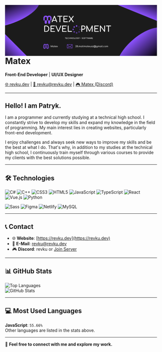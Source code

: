 <img align="left"  src="https://github.com/MatexPacoDiego/MatexPacoDiego/blob/main/cosiek.png?raw=true" alt="Avatar"/>

# Matex  
**Front-End Developer** | **UI/UX Designer**

[🌐 revku.dev](https://revku.dev) | [📧 revku@revku.dev](mailto:28.matimateusz@gmail.com) | [🎮 Matex (Discord)](#)  

---

## Hello! I am Patryk.  
I am a programmer and currently studying at a technical high school. I constantly strive to develop my skills and expand my knowledge in the field of programming. My main interest lies in creating websites, particularly front-end development.  

I enjoy challenges and always seek new ways to improve my skills and be the best at what I do. That's why, in addition to my studies at the technical high school, I continuously train myself through various courses to provide my clients with the best solutions possible.  

---

## 🛠 Technologies  

![C#](https://img.shields.io/badge/-C%23-239120?style=flat-square&logo=c-sharp&logoColor=white) 
![C++](https://img.shields.io/badge/-C++-00599C?style=flat-square&logo=c%2B%2B&logoColor=white) 
![CSS3](https://img.shields.io/badge/-CSS3-1572B6?style=flat-square&logo=css3)
![HTML5](https://img.shields.io/badge/-HTML5-E34F26?style=flat-square&logo=html5&logoColor=white) 
![JavaScript](https://img.shields.io/badge/-JavaScript-F7DF1E?style=flat-square&logo=javascript&logoColor=black)
![TypeScript](https://img.shields.io/badge/-TypeScript-007ACC?style=flat-square&logo=typescript)
![React](https://img.shields.io/badge/-React-61DAFB?style=flat-square&logo=react&logoColor=black) 
![Vue.js](https://img.shields.io/badge/-Vue.js-4FC08D?style=flat-square&logo=vue.js&logoColor=white)
![Python](https://img.shields.io/badge/-Python-3776AB?style=flat-square&logo=python&logoColor=white)

![Sass](https://img.shields.io/badge/-Sass-CC6699?style=flat-square&logo=sass&logoColor=white) 
![Figma](https://img.shields.io/badge/-Figma-F24E1E?style=flat-square&logo=figma&logoColor=white)
![Netlify](https://img.shields.io/badge/-Netlify-00C7B7?style=flat-square&logo=netlify)
![MySQL](https://img.shields.io/badge/-MySQL-00000F?style=flat-square&logo=mysql&logoColor=white)

---

## 📞 Contact  

- 🌐 **Website**: [https://revku.dev](https://revku.dev)  
- 📧 **E-Mail**: [revku@revku.dev](mailto:revku@revku.dev)  
- 🎮 **Discord**: revku or [Join Server](#)

---

## 📊 GitHub Stats  

![Top Languages](https://github-readme-stats.vercel.app/api/top-langs/?username=revku&layout=compact&theme=dark)  
![GitHub Stats](https://github-readme-stats.vercel.app/api?username=revku&show_icons=true&theme=dark&count_private=true)

---

## 💻 Most Used Languages  

**JavaScript**: `55.66%`  
Other languages are listed in the stats above.  

---

🔗 **Feel free to connect with me and explore my work.**
